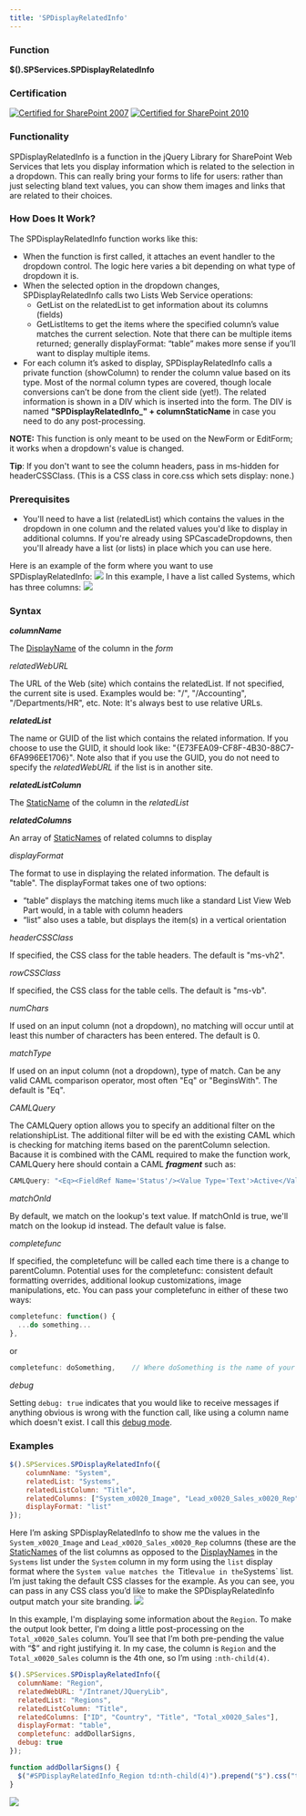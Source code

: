 ```yaml
---
title: 'SPDisplayRelatedInfo'
---
```


### Function

**$().SPServices.SPDisplayRelatedInfo**

### Certification

[![Certified for SharePoint 2007](/docs/img/sp2007-cert.jpg)](/docs/glossary/index.md#Certification) [![Certified for SharePoint 2010](/docs/img/sp2010-cert.jpg "Certified for SharePoint 2010")](/docs/glossary/index.md#Certification)

### Functionality

SPDisplayRelatedInfo is a function in the jQuery Library for SharePoint Web Services that lets you display information which is related to the selection in a dropdown. This can really bring your forms to life for users: rather than just selecting bland text values, you can show them images and links that are related to their choices.

### How Does It Work?

The SPDisplayRelatedInfo function works like this:

*   When the function is first called, it attaches an event handler to the dropdown control. The logic here varies a bit depending on what type of dropdown it is.
*   When the selected option in the dropdown changes, SPDisplayRelatedInfo calls two Lists Web Service operations:
    *   GetList on the relatedList to get information about its columns (fields)
    *   GetListItems to get the items where the specified column’s value matches the current selection. Note that there can be multiple items returned; generally displayFormat: “table” makes more sense if you’ll want to display multiple items.
*   For each column it’s asked to display, SPDisplayRelatedInfo calls a private function (showColumn) to render the column value based on its type. Most of the normal column types are covered, though locale conversions can’t be done from the client side (yet!). The related information is shown in a DIV which is inserted into the form. The DIV is named **"SPDisplayRelatedInfo_" + columnStaticName** in case you need to do any post-processing.

**NOTE:** This function is only meant to be used on the NewForm or EditForm; it works when a dropdown's value is changed.

**Tip**: If you don't want to see the column headers, pass in ms-hidden for headerCSSClass. (This is a CSS class in core.css which sets display: none.)

### Prerequisites

*   You'll need to have a list (relatedList) which contains the values in the dropdown in one column and the related values you'd like to display in additional columns. If you're already using SPCascadeDropdowns, then you'll already have a list (or lists) in place which you can use here.

Here is an example of the form where you want to use SPDisplayRelatedInfo:
![](/docs/value-added/img/SPDisplayRelatedInfo1.jpg)
 In this example, I have a list called Systems, which has three columns:
![](/docs/value-added/img/SPDisplayRelatedInfo2.jpg)

### Syntax

**_columnName_**

The [DisplayName](/docs/glossary/index.md#DisplayName) of the column in the _form_

_relatedWebURL_

The URL of the Web (site) which contains the relatedList. If not specified, the current site is used. Examples would be: "/", "/Accounting", "/Departments/HR", etc. Note: It's always best to use relative URLs.

**_relatedList_**

The name or GUID of the list which contains the related information. If you choose to use the GUID, it should look like: "{E73FEA09-CF8F-4B30-88C7-6FA996EE1706}". Note also that if you use the GUID, you do not need to specify the _relatedWebURL_ if the list is in another site.

**_relatedListColumn_**

The [StaticName](/docs/glossary/index.md#StaticName) of the column in the _relatedList_

**_relatedColumns_**

An array of [StaticNames](/docs/glossary/index.md#StaticName) of related columns to display

_displayFormat_

 The format to use in displaying the related information. The default is "table". The displayFormat takes one of two options:

*   “table” displays the matching items much like a standard List View Web Part would, in a table with column headers
*   “list” also uses a table, but displays the item(s) in a vertical orientation

_headerCSSClass_

 If specified, the CSS class for the table headers. The default is "ms-vh2".

_rowCSSClass_

If specified, the CSS class for the table cells. The default is "ms-vb".

_numChars_

If used on an input column (not a dropdown), no matching will occur until at least this number of characters has been entered. The default is 0.

_matchType_

If used on an input column (not a dropdown), type of match. Can be any valid CAML comparison operator, most often "Eq" or "BeginsWith". The default is "Eq".

_CAMLQuery_

The CAMLQuery option allows you to specify an additional filter on the relationshipList. The additional filter will be <And>ed with the existing CAML which is checking for matching items based on the parentColumn selection. Bacause it is combined with the CAML required to make the function work, CAMLQuery here should contain a CAML _**fragment**_ such as:
```javascript
CAMLQuery: "<Eq><FieldRef Name='Status'/><Value Type='Text'>Active</Value></Eq>"
```
_matchOnId_

By default, we match on the lookup's text value. If matchOnId is true, we'll match on the lookup id instead. The default value is false.

_completefunc_

If specified, the completefunc will be called each time there is a change to parentColumn. Potential uses for the completefunc: consistent default formatting overrides, additional lookup customizations, image manipulations, etc. You can pass your completefunc in either of these two ways:
```javascript
completefunc: function() {
  ...do something...
},
```
or
``` javascript
completefunc: doSomething,    // Where doSomething is the name of your function
```

_debug_

Setting `debug: true` indicates that you would like to receive messages if anything obvious is wrong with the function call, like using a column name which doesn't exist. I call this [debug mode](/docs/glossary/index.md#DebugMode).

### Examples
``` javascript
$().SPServices.SPDisplayRelatedInfo({
	columnName: "System",
	relatedList: "Systems",
	relatedListColumn: "Title",
	relatedColumns: ["System_x0020_Image", "Lead_x0020_Sales_x0020_Rep"],
	displayFormat: "list"
});
```
Here I’m asking SPDisplayRelatedInfo to show me the values in the `System_x0020_Image` and `Lead_x0020_Sales_x0020_Rep` columns (these are the [StaticNames](/docs/glossary/index.md#StaticName) of the list columns as opposed to the [DisplayNames](/docs/glossary/index.md#DisplayName) in the `Systems` list under the `System` column in my form using the `list` display format where the `System value matches the `Title` value in the `Systems` list. I’m just taking the default CSS classes for the example. As you can see, you can pass in any CSS class you’d like to make the SPDisplayRelatedInfo output match your site branding.
![](/docs/value-added/img/SPDisplayRelatedInfo3.jpg)

In this example, I'm displaying some information about the `Region`. To make the output look better, I'm doing a little post-processing on the `Total_x0020_Sales` column. You’ll see that I’m both pre-pending the value with “$” and right justifying it. In my case, the column is `Region` and the `Total_x0020_Sales` column is the 4th one, so I’m using `:nth-child(4)`.
``` javascript
$().SPServices.SPDisplayRelatedInfo({       
  columnName: "Region",
  relatedWebURL: "/Intranet/JQueryLib",
  relatedList: "Regions",
  relatedListColumn: "Title",
  relatedColumns: ["ID", "Country", "Title", "Total_x0020_Sales"],
  displayFormat: "table",
  completefunc: addDollarSigns,
  debug: true
});

function addDollarSigns() {
  $("#SPDisplayRelatedInfo_Region td:nth-child(4)").prepend("$").css("textAlign", "right");
}
```
![](/docs/value-added/img/SPDisplayRelatedInfo4.png)
